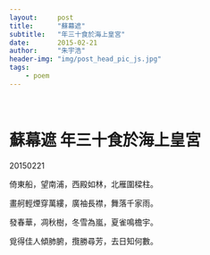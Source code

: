 ```yaml
---
layout:     post
title:      "蘇幕遮"
subtitle:   "年三十食於海上皇宮"
date:       2015-02-21
author:     "朱宇浩"
header-img: "img/post_head_pic_js.jpg"
tags:
    - poem
---
```


​
# 蘇幕遮 年三十食於海上皇宮
20150221

倚東船，望南浦，西殿如林，北雁圍樑柱。

畫舸輕煙穿萬縷，廣袖長襟，舞落千家雨。

發春華，凋秋樹，冬雪為嵐，夏雀鳴檐宇。

覓得佳人傾肺腑，攬勝尋芳，去日知何數。


